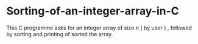 # Sorting-of-an-integer-array-in-C
This C programme asks for an integer array of size n ( by user ) , followed by sorting and printing of sorted the array.
